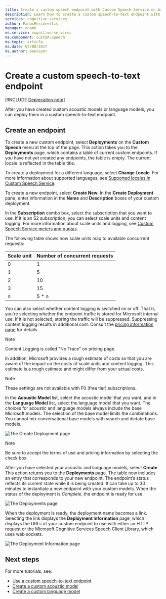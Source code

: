 ```yaml
---
title: Create a custom speech endpoint with Custom Speech Service on Azure | Microsoft Docs
description: Learn how to create a custom speech-to-text endpoint with the Custom Speech Service in Cognitive Services.
services: cognitive-services
author: PanosPeriorellis
manager: onano
ms.service: cognitive-services
ms.component: custom-speech
ms.topic: article
ms.date: 07/08/2017
ms.author: panosper
---
```


# Create a custom speech-to-text endpoint

[!INCLUDE [Deprecation note](../../../../includes/cognitive-services-custom-speech-deprecation-note.md)]

After you have created custom acoustic models or language models, you can deploy them in a custom speech-to-text endpoint. 

## Create an endpoint
To create a new custom endpoint, select **Deployments** on the **Custom Speech** menu at the top of the page. This action takes you to the **Deployments** page, which contains a table of current custom endpoints. If you have not yet created any endpoints, the table is empty. The current locale is reflected in the table title. 

To create a deployment for a different language, select **Change Locale**. For more information about supported languages, see [Supported locales in Custom Speech Service](cognitive-services-custom-speech-change-locale.md).

To create a new endpoint, select **Create New**. In the **Create Deployment** pane, enter information in the **Name** and **Description** boxes of your custom deployment.

In the **Subscription** combo box, select the subscription that you want to use. If it is an S2 subscription, you can select scale units and content logging. For more information about scale units and logging, see [Custom Speech Service meters and quotas](../cognitive-services-custom-speech-meters.md).

The following table shows how scale units map to available concurrent requests:

| Scale unit | Number of concurrent requests |
| ------ | ----- |
| 0 | 1 |
| 1 | 5 |
| 2 | 10 |
| 3 | 15 |
| n | 5 * n |

You can also select whether content logging is switched on or off. That is, you're selecting whether the endpoint traffic is stored for Microsoft internal use. If it is not selected, storing the traffic will be suppressed. Suppressing content logging results in additional cost. Consult the [pricing information page](https://azure.microsoft.com/pricing/details/cognitive-services/custom-speech-service/) for details.

> [!NOTE]
> Content Logging is called "No Trace" on pricing page.
>


In addition, Microsoft provides a rough estimate of costs so that you are aware of the impact on the costs of scale units and content logging. This estimate is a rough estimate and might differ from your actual costs.

> [!NOTE]
> These settings are not available with F0 (free tier) subscriptions.
>

In the **Acoustic Model** list, select the acoustic model that you want, and in the **Language Model** list, select the language model that you want. The choices for acoustic and language models always include the base Microsoft models. The selection of the base model limits the combinations. You cannot mix conversational base models with search and dictate base models.

![The Create Deployment page](../../../media/cognitive-services/custom-speech-service/custom-speech-deployment-create2.png)

> [!NOTE]
> Be sure to accept the terms of use and pricing information by selecting the check box.
>

After you have selected your acoustic and language models, select **Create**. This action returns you to the **Deployments** page. The table now includes an entry that corresponds to your new endpoint. The endpoint’s status reflects its current state while it is being created. It can take up to 30 minutes to instantiate a new endpoint with your custom models. When the status of the deployment is *Complete*, the endpoint is ready for use.

![The Deployments page](../../../media/cognitive-services/custom-speech-service/custom-speech-deployment-ready.png)

When the deployment is ready, the deployment name becomes a link. Selecting the link displays the **Deployment Information** page, which displays the URLs of your custom endpoint to use with either an HTTP request or the Microsoft Cognitive Services Speech Client Library, which uses web sockets.

![The Deployment Information page](../../../media/cognitive-services/custom-speech-service/custom-speech-deployment-info2.png)

## Next steps

For more tutorials, see:
* [Use a custom speech-to-text endpoint](cognitive-services-custom-speech-use-endpoint.md)
* [Create a custom acoustic model](cognitive-services-custom-speech-create-acoustic-model.md)
* [Create a custom language model](cognitive-services-custom-speech-create-language-model.md)

